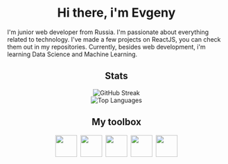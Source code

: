 <h1 align="center">Hi there, i'm Evgeny</h1>

<p>
  I'm junior web developer from Russia. I'm passionate about everything related to technology. I've made a few projects on ReactJS, you can check them out in my repositories. Currently, besides web development, i'm learning Data Science and Machine Learning.
</p>

<div align='center'>
  <h2>Stats</h2>
  
  <img src="https://streak-stats.demolab.com?user=[justjxc]&theme=transparent&fire=EB5454" alt="GitHub Streak"/>
  <br>
  <img src="https://github-readme-stats.vercel.app/api/top-langs/?username=justjxc&layout=compact&theme=vision-friendly-dark" alt="Top Languages"/>
</div>

<div align='center'>
  <h2>My toolbox</h2>

  <div align='center'>
    <img src="https://cdn.jsdelivr.net/gh/devicons/devicon@latest/icons/html5/html5-original.svg" height='50px' width='50px' />&nbsp;
    <img src="https://cdn.jsdelivr.net/gh/devicons/devicon@latest/icons/css3/css3-original.svg" height='50px' width='50px' />&nbsp;
    <img src="https://cdn.jsdelivr.net/gh/devicons/devicon@latest/icons/javascript/javascript-original.svg" height='50px' width='50px' />&nbsp;
    <img src="https://cdn.jsdelivr.net/gh/devicons/devicon@latest/icons/react/react-original.svg" height='50px' width='50px' />&nbsp;
    <img src="https://cdn.jsdelivr.net/gh/devicons/devicon@latest/icons/tailwindcss/tailwindcss-original.svg" height='50px' width='50px' />
  </div>
</div>


